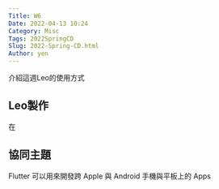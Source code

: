 ```yaml
---
Title: W6
Date: 2022-04-13 10:24
Category: Misc
Tags: 2022SpringCD
Slug: 2022-Spring-CD.html
Author: yen
---
```


介紹這週Leo的使用方式

<!-- PELICAN_END_SUMMARY -->

Leo製作
----
在

協同主題
----

Flutter 可以用來開發跨 Apple 與 Android 手機與平板上的 Apps

